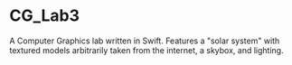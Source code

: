 # CG_Lab3
A Computer Graphics lab written in Swift. Features a "solar system" with textured models arbitrarily taken from the internet, a skybox, and lighting.
